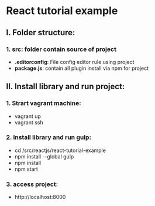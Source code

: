# React tutorial example

## I. Folder structure:

### 1. **src**: folder contain source of project

- **.editorconfig**: File config editor rule using project
- **package.js**: contain all plugin install via npm for project

## II. Install library and run project:

### 1. Strart vagrant machine:

- vagrant up
- vagrant ssh

### 2. Install library and run gulp:

- cd /src/reactjs/react-tutorial-example
- npm install --global gulp
- npm install
- npm start

### 3. access project:
- http://localhost:8000

